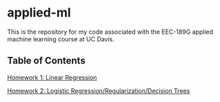 # applied-ml

This is the repository for my code associated with the EEC-189G applied machine learning course at UC Davis.

## Table of Contents

[Homework 1: Linear Regression](/HW1)

[Homework 2: Logistic Regression/Regularization/Decision Trees](/HW2)

